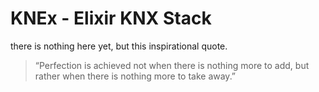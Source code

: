 # KNEx - Elixir KNX Stack

there is nothing here yet, but this inspirational quote.

> “Perfection is achieved not when there is nothing more to add, but rather when there is nothing more to take away.”
